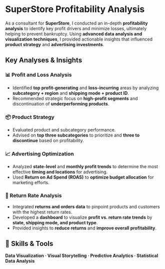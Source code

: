 # SuperStore Profitability Analysis  

As a consultant for **SuperStore**, I conducted an in-depth **profitability analysis** to identify key profit drivers and minimize losses, ultimately helping to prevent bankruptcy. Using **advanced data analysis and visualization techniques**, I provided actionable insights that influenced **product strategy** and **advertising investments**.  

## Key Analyses & Insights  

### 📊 Profit and Loss Analysis  
- Identified **top profit-generating** and **loss-incurring** areas by analyzing **subcategory + region** and **shipping mode + product ID**.  
- Recommended strategic focus on **high-profit segments** and discontinuation of **underperforming products**.  

### 📦 Product Strategy  
- Evaluated product and subcategory performance.  
- Advised on **top three subcategories** to prioritize and **three to discontinue** based on profitability.  

### 📈 Advertising Optimization  
- Analyzed **state-level** and **monthly profit trends** to determine the most effective **timing and locations** for advertising.  
- Used **Return on Ad Spend (ROAS)** to **optimize budget allocation** for marketing efforts.  

### 🔄 Return Rate Analysis  
- Integrated **returns and orders data** to pinpoint products and customers with the highest return rates.  
- Developed a **dashboard** to visualize **profit vs. return rate trends** by **state, shipping mode, and product type**.  
- Provided insights to **reduce returns** and **improve overall profitability**.  

## 🔧 Skills & Tools  
**Data Visualization · Visual Storytelling · Predictive Analytics · Statistical Data Analysis**  
